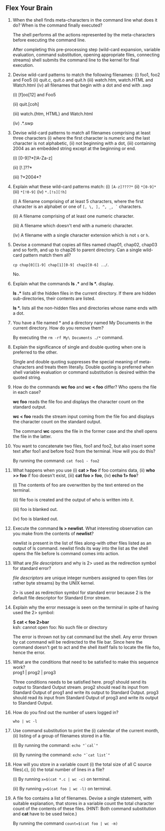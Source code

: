## Flex Your Brain

01. When the shell finds meta-characters in the command line what does it do? When is the command finally executed?

    The shell performs all the actions represented by the meta-characters before executing the command line.

    After completing this pre-processing step (wild-card expansion, variable evaluation, command substitution, opening appropriate files, connecting streams) shell submits the command line to the kernel for final execution.


02. Devise wild-card patterns to match the following filenames: (i) foo1, foo2 and Foo5 (ii) quit.c, quit.o and quit.h (iii) watch.htm, watch.HTML and Watch.html (iv) all filenames that begin with a dot and end with .swp

    (i) [f]oo[12] and Foo5

    (ii) quit.[coh]

    (iii) watch.{htm, HTML} and Watch.html

    (iv) .*.swp


03. Devise wild-card patterns to match all filenames comprising at least three characters (i) where the first character is numeric and the last character is not alphabetic, (ii) not beginning with a dot, (iii) containing 2004 as an embedded string except at the beginning or end.

    (i) [0-9]?*[!A-Za-z]

    (ii) [!.]??*

    (iii) ?\*2004\*?


04. Explain what these wild-card patterns match: (i) `[A-z]????*` (ii) `*[0-9]*` (iii) `*[!0-9]` (iv) `*.[!s][!h]`

    (i) A filename comprising of at least 5 characters, where the first character is an alphabet or one of `` [, \, ], ^, _, ` `` characters.

    (ii) A filename comprising of at least one numeric character.

    (iii) A filename which doesn't end with a numeric character.

    (iv) A filename with a single character extension which is not `s` or `h`.


05. Devise a command that copies all files named chap01, chap02, chap03 and so forth, and up to chap26 to parent directory. Can a single wild-card pattern match them all?

    `cp chap[0][1-9] chap[1][0-9] chap2[0-6] ../`.

    No.


06. Explain what the commands **ls .\*** and **ls \*.** display.

    **ls .\*** lists all the hidden files in the current directory. If there are hidden sub-directories, their contents are listed.

    **ls \*.** lists all the non-hidden files and directories whose name ends with a dot.


07. You have a file named * and a directory named My Documents in the current directory. How do you remove them?

    By executing the `rm -rf My\ Documents ./*` command.


08. Explain the significance of single and double quoting when one is preferred to the other.

    Single and double quoting suppresses the special meaning of meta-characters and treats them literally. Double quoting is preferred when shell variable evaluation or command substitution is desired within the quoted string.


09. How do the commands **wc foo** and **wc < foo** differ? Who opens the file in each case?

    **wc foo** reads the file foo and displays the character count on the standard output.

    **wc < foo** reads the stream input coming from the file foo and displays the character count on the standard output.

    The command **wc** opens the file in the former case and the shell opens the file in the latter.


10. You want to concatenate two files, foo1 and foo2, but also insert some text after foo1 and before foo2 from the terminal. How will you do this?

    By running the command: `cat foo1 - foo2`


11. What happens when you use (i) **cat > foo** if foo contains data, (ii) **who >> foo** if foo doesn't exist, (iii) **cat foo > foo**, (iv) **echo 1> foo**?

    (i) The contents of foo are overwritten by the text entered on the terminal.

    (ii) file foo is created and the output of who is written into it.

    (iii) foo is blanked out.

    (iv) foo is blanked out.


12. Execute the command **ls > newlist**. What interesting observation can you make from the contents of **newlist**?

    newlist is present in the list of files along-with other files listed as an output of ls command. newlist finds its way into the list as the shell opens the file before ls command comes into action.


13. What are _file descriptors_ and why is 2> used as the redirection symbol for standard error?

    _file descriptors_ are unique integer numbers assigned to open files (or rather byte streams) by the UNIX kernel.

    2> is used as redirection symbol for standard error because 2 is the default file descriptor for Standard Error stream.

14. Explain why the error message is seen on the terminal in spite of having used the 2> symbol:  

    $ **cat < foo 2>bar**  
    ksh: cannot open foo: No such file or directory  

    The error is thrown not by cat command but the shell. Any error thrown by cat command will be redirected to the file bar. Since here the command doesn't get to act and the shell itself fails to locate the file foo, hence the error.


15. What are the conditions that need to be satisfied to make this sequence work?  
    prog1 | prog2 | prog3

    Three conditions needs to be satisfied here. prog1 should send its output to Standard Output stream. prog2 should read its input from Standard Output of prog1 and write its output to Standard Output. prog3 should read its input from Standard Output of prog3 and write its output to Standard Output.


16. How do you find out the number of users logged in?

    `who | wc -l`


17. Use command substitution to print the (i) calendar of the current month, (ii) listing of a group of filenames stored in a file.

    (i) By running the command: ``echo "`cal`"``

    (ii) By running the command: ``echo "`cat list`"``


18. How will you store in a variable count (i) the total size of all C source files(.c), (ii) the total number of lines in a file?

    (i) By running `x=$(cat *.c | wc -c)` on terminal.

    (ii) By running `y=$(cat foo | wc -l)` on terminal.


19. A file foo contains a list of filenames. Devise a single statement, with suitable explanation, that stores in a variable count the total character count of the contents of these files. (HINT: Both command substitution and **cat** have to be used twice.)

    By running the command `count=$(cat foo | wc -m)`

